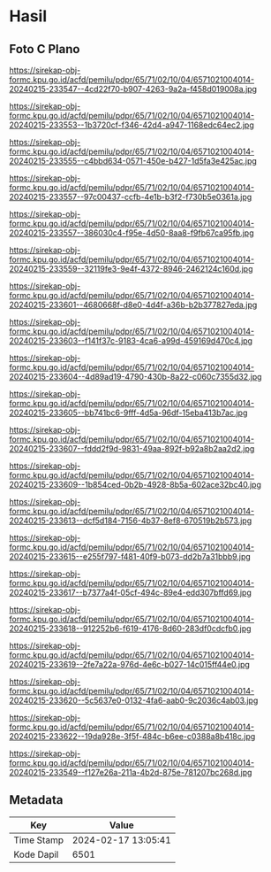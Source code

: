 # Hasil

## Foto C Plano

https://sirekap-obj-formc.kpu.go.id/acfd/pemilu/pdpr/65/71/02/10/04/6571021004014-20240215-233547--4cd22f70-b907-4263-9a2a-f458d019008a.jpg

https://sirekap-obj-formc.kpu.go.id/acfd/pemilu/pdpr/65/71/02/10/04/6571021004014-20240215-233553--1b3720cf-f346-42d4-a947-1168edc64ec2.jpg

https://sirekap-obj-formc.kpu.go.id/acfd/pemilu/pdpr/65/71/02/10/04/6571021004014-20240215-233555--c4bbd634-0571-450e-b427-1d5fa3e425ac.jpg

https://sirekap-obj-formc.kpu.go.id/acfd/pemilu/pdpr/65/71/02/10/04/6571021004014-20240215-233557--97c00437-ccfb-4e1b-b3f2-f730b5e0361a.jpg

https://sirekap-obj-formc.kpu.go.id/acfd/pemilu/pdpr/65/71/02/10/04/6571021004014-20240215-233557--386030c4-f95e-4d50-8aa8-f9fb67ca95fb.jpg

https://sirekap-obj-formc.kpu.go.id/acfd/pemilu/pdpr/65/71/02/10/04/6571021004014-20240215-233559--32119fe3-9e4f-4372-8946-2462124c160d.jpg

https://sirekap-obj-formc.kpu.go.id/acfd/pemilu/pdpr/65/71/02/10/04/6571021004014-20240215-233601--4680668f-d8e0-4d4f-a36b-b2b377827eda.jpg

https://sirekap-obj-formc.kpu.go.id/acfd/pemilu/pdpr/65/71/02/10/04/6571021004014-20240215-233603--f141f37c-9183-4ca6-a99d-459169d470c4.jpg

https://sirekap-obj-formc.kpu.go.id/acfd/pemilu/pdpr/65/71/02/10/04/6571021004014-20240215-233604--4d89ad19-4790-430b-8a22-c060c7355d32.jpg

https://sirekap-obj-formc.kpu.go.id/acfd/pemilu/pdpr/65/71/02/10/04/6571021004014-20240215-233605--bb741bc6-9fff-4d5a-96df-15eba413b7ac.jpg

https://sirekap-obj-formc.kpu.go.id/acfd/pemilu/pdpr/65/71/02/10/04/6571021004014-20240215-233607--fddd2f9d-9831-49aa-892f-b92a8b2aa2d2.jpg

https://sirekap-obj-formc.kpu.go.id/acfd/pemilu/pdpr/65/71/02/10/04/6571021004014-20240215-233609--1b854ced-0b2b-4928-8b5a-602ace32bc40.jpg

https://sirekap-obj-formc.kpu.go.id/acfd/pemilu/pdpr/65/71/02/10/04/6571021004014-20240215-233613--dcf5d184-7156-4b37-8ef8-670519b2b573.jpg

https://sirekap-obj-formc.kpu.go.id/acfd/pemilu/pdpr/65/71/02/10/04/6571021004014-20240215-233615--e255f797-f481-40f9-b073-dd2b7a31bbb9.jpg

https://sirekap-obj-formc.kpu.go.id/acfd/pemilu/pdpr/65/71/02/10/04/6571021004014-20240215-233617--b7377a4f-05cf-494c-89e4-edd307bffd69.jpg

https://sirekap-obj-formc.kpu.go.id/acfd/pemilu/pdpr/65/71/02/10/04/6571021004014-20240215-233618--912252b6-f619-4176-8d60-283df0cdcfb0.jpg

https://sirekap-obj-formc.kpu.go.id/acfd/pemilu/pdpr/65/71/02/10/04/6571021004014-20240215-233619--2fe7a22a-976d-4e6c-b027-14c015ff44e0.jpg

https://sirekap-obj-formc.kpu.go.id/acfd/pemilu/pdpr/65/71/02/10/04/6571021004014-20240215-233620--5c5637e0-0132-4fa6-aab0-9c2036c4ab03.jpg

https://sirekap-obj-formc.kpu.go.id/acfd/pemilu/pdpr/65/71/02/10/04/6571021004014-20240215-233622--19da928e-3f5f-484c-b6ee-c0388a8b418c.jpg

https://sirekap-obj-formc.kpu.go.id/acfd/pemilu/pdpr/65/71/02/10/04/6571021004014-20240215-233549--f127e26a-211a-4b2d-875e-781207bc268d.jpg


## Metadata

| Key        | Value               |
| ---------- | ------------------- |
| Time Stamp | 2024-02-17 13:05:41 |
| Kode Dapil | 6501                |



